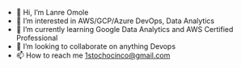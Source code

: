 - 👋 Hi, I’m Lanre Omole
- 👀 I’m interested in AWS/GCP/Azure DevOps, Data Analytics
- 🌱 I’m currently learning Google Data Analytics and AWS Certified Professional
- 💞️ I’m looking to collaborate on anything Devops
- 📫 How to reach me 1stochocinco@gmail.com

<!---
somole/somole is a ✨ special ✨ repository because its `README.md` (this file) appears on your GitHub profile.
You can click the Preview link to take a look at your changes.
--->
